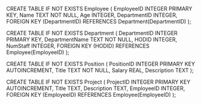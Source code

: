 CREATE TABLE IF NOT EXISTS Employee (
    EmployeeID INTEGER PRIMARY KEY,
    Name TEXT NOT NULL,
    Age INTEGER,
    DepartmentID INTEGER,
    FOREIGN KEY (DepartmentID) REFERENCES Department(DepartmentID)
);

CREATE TABLE IF NOT EXISTS Department (
    DepartmentID INTEGER PRIMARY KEY,
    DepartmentName TEXT NOT NULL,
    HODID INTEGER,
    NumStaff INTEGER,
    FOREIGN KEY (HODID) REFERENCES Employee(EmployeeID)
);

CREATE TABLE IF NOT EXISTS Position (
    PositionID INTEGER PRIMARY KEY AUTOINCREMENT,
    Title TEXT NOT NULL,
    Salary REAL,
    Description TEXT
);

CREATE TABLE IF NOT EXISTS Project (
    ProjectID INTEGER PRIMARY KEY AUTOINCREMENT,
    Title TEXT,
    Description TEXT,
    EmployeeID INTEGER,
    FOREIGN KEY (EmployeeID) REFERENCES Employee(EmployeeID)
);
